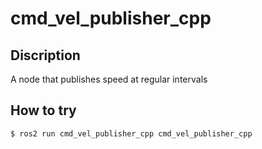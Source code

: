 # cmd_vel_publisher_cpp

## Discription
A node that publishes speed at regular intervals

## How to try
```
$ ros2 run cmd_vel_publisher_cpp cmd_vel_publisher_cpp
```
